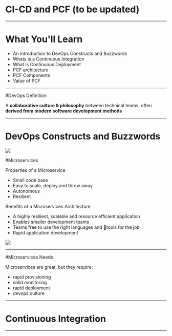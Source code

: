 # CI-CD and PCF (to be updated)


---

# What You'll Learn

* An introduction to DevOps Constructs and Buzzwords
* Whats is a Continuous Integration
* What is Continuous Deployment
* PCF architecture
* PCF Components
* Value of PCF

---

#DevOps Definition

A **collaborative culture & philosophy** between technical teams, often **derived from modern software development methods**

---

# DevOps Constructs and Buzzwords

![](http://i.imgur.com/dkmWVb3.jpg)

#Microservices

Properties of a Microservice
* Small code base
* Easy to scale, deploy and throw away
* Autonomous
* Resilient

Benefits of a Microservices Architecture
* A highly resilient, scalable and resource efficient application
* Enables smaller development teams
* Teams free to use the right languages and tools for the job
* Rapid application development

![](http://i.imgur.com/2VpJetT.jpg)

---

#Microservices Needs

Microservices are great, but they require:
* rapid provisioning
* solid monitoring
* rapid deployment
* devops culture

---

# Continuous Integration

---
